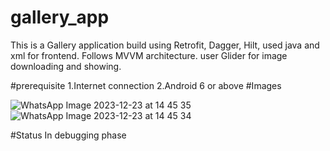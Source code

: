 # gallery_app
This is a Gallery application build using Retrofit, Dagger, Hilt, used java and xml for frontend.
Follows MVVM architecture.
user Glider for image downloading and showing.

#prerequisite
1.Internet connection
2.Android 6 or above
#Images

![WhatsApp Image 2023-12-23 at 14 45 35](https://github.com/ritanath2k03/gallery_app/assets/102875024/27f3d8d3-e6f3-49ee-abc6-6023245b64e6)
![WhatsApp Image 2023-12-23 at 14 45 34](https://github.com/ritanath2k03/gallery_app/assets/102875024/21fa0073-03ba-4541-bac2-c4de0462ec5d)

#Status 
In debugging phase
